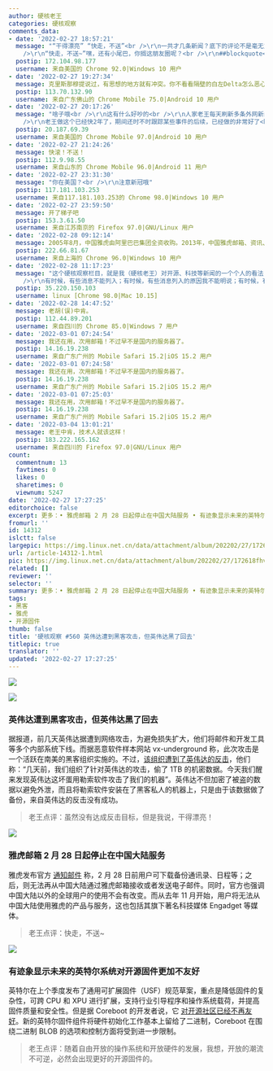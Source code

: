 ```yaml
---
author: 硬核老王
categories: 硬核观察
comments_data:
- date: '2022-02-27 18:57:21'
  message: "“干得漂亮” “快走，不送”<br />\r\n一共才几条新闻？底下的评论不是毫无意义的废话就是极具主观性的评论，这么久了都多少用户说过这个问题了？科技新闻下面强行加插这种废话/主观评论，很难想象这是一个科技/技术类网站。<br
    />\r\n“快走，不送~”嘿，还有小尾巴，你搁这朋友圈呢？<br />\r\n##blockquote<br />\r\n诸位网友：uBO加入此条静态规则可屏蔽点评。"
  postip: 172.104.98.177
  username: 来自美国的 Chrome 92.0|Windows 10 用户
- date: '2022-02-27 19:27:34'
  message: 克里斯那穆提说过，有思想的地方就有冲突。你不看看隔壁的白左Delta怎么恶心中国的?开源软件宣传还Chinese!!!111oneone?，以为中国人看不懂英文?这个跟问候&quot;全家&quot;一语双关有什么区别?所以这已经算和气了。
  postip: 113.70.132.90
  username: 来自广东佛山的 Chrome Mobile 75.0|Android 10 用户
- date: '2022-02-27 20:17:26'
  message: "啥子哦<br />\r\n这有什么好吵的<br />\r\n人家老王每天刷新多条外网新闻，不就是想让大家看看最近开源届发生的动态嘛？加一点主观评论也不是不可以，毕竟这又不是严格意义上的新闻网站<br
    />\r\n老王做这个已经快2年了，期间还时不时跟踪某些事件的后续，已经做的非常好了<br />\r\n反观有些人，给你看新闻你还挑三拣四的，干脆自己去外网刷得了，省的在这里恶心别的喜欢看的人"
  postip: 20.187.69.39
  username: 来自美国的 Chrome Mobile 97.0|Android 10 用户
- date: '2022-02-27 21:24:26'
  message: 快滚！不送！
  postip: 112.9.98.55
  username: 来自山东的 Chrome Mobile 96.0|Android 11 用户
- date: '2022-02-27 23:31:30'
  message: "你在美国？<br />\r\n注意新冠哦"
  postip: 117.181.103.253
  username: 来自117.181.103.253的 Chrome 98.0|Windows 10 用户
- date: '2022-02-27 23:59:50'
  message: 开了梯子吧
  postip: 153.3.61.50
  username: 来自江苏南京的 Firefox 97.0|GNU/Linux 用户
- date: '2022-02-28 09:12:14'
  message: 2005年8月，中国雅虎由阿里巴巴集团全资收购。2013年，中国雅虎邮箱、资讯、社区宣布停止服务，原有团队将专注于阿里巴巴集团公益事业的传播。2021年11月1日起，雅虎中国正式关闭。用户无法从中国大陆使用Yahoo的产品与服务。
  postip: 222.66.81.67
  username: 来自上海的 Chrome 96.0|Windows 10 用户
- date: '2022-02-28 11:17:23'
  message: "这个硬核观察栏目，就是我（硬核老王）对开源、科技等新闻的一个个人的看法，因此，这三条的遴选标准、点评的观点，都非常个人化，因此，肯定不具备公正性、客观性，甚至合理性。<br
    />\r\n有时候，有些消息不能列入；有时候，有些消息列入的原因我不能明说；有时候，有些消息纯粹是哗众取宠。这些望理解。<br />\r\n感觉我的评价是续貂的、感觉这个栏目是多余的，都可以通过自己的手段屏蔽。感觉我的选择、点评不当的，也可以心平气和的指出。唯一我会删除的是，那些没有不能好好说话的言语。"
  postip: 35.220.150.103
  username: linux [Chrome 98.0|Mac 10.15]
- date: '2022-02-28 14:47:52'
  message: 老胡(误)中肯。
  postip: 112.44.89.201
  username: 来自四川的 Chrome 85.0|Windows 7 用户
- date: '2022-03-01 07:24:54'
  message: 我还在用，次用邮箱！不过早不是国内的服务器了。
  postip: 14.16.19.238
  username: 来自广东广州的 Mobile Safari 15.2|iOS 15.2 用户
- date: '2022-03-01 07:24:58'
  message: 我还在用，次用邮箱！不过早不是国内的服务器了。
  postip: 14.16.19.238
  username: 来自广东广州的 Mobile Safari 15.2|iOS 15.2 用户
- date: '2022-03-01 07:25:03'
  message: 我还在用，次用邮箱！不过早不是国内的服务器了。
  postip: 14.16.19.238
  username: 来自广东广州的 Mobile Safari 15.2|iOS 15.2 用户
- date: '2022-03-04 13:01:21'
  message: 老王中肯，技术人就该这样！
  postip: 183.222.165.162
  username: 来自四川的 Firefox 97.0|GNU/Linux 用户
count:
  commentnum: 13
  favtimes: 0
  likes: 0
  sharetimes: 0
  viewnum: 5247
date: '2022-02-27 17:27:25'
editorchoice: false
excerpt: 更多：• 雅虎邮箱 2 月 28 日起停止在中国大陆服务 • 有迹象显示未来的英特尔系统对开源固件更加不友好
fromurl: ''
id: 14312
islctt: false
largepic: https://img.linux.net.cn/data/attachment/album/202202/27/172618fhv1hhvhh8spmp1v.jpg
url: /article-14312-1.html
pic: https://img.linux.net.cn/data/attachment/album/202202/27/172618fhv1hhvhh8spmp1v.jpg.thumb.jpg
related: []
reviewer: ''
selector: ''
summary: 更多：• 雅虎邮箱 2 月 28 日起停止在中国大陆服务 • 有迹象显示未来的英特尔系统对开源固件更加不友好
tags:
- 黑客
- 雅虎
- 开源固件
thumb: false
title: '硬核观察 #560 英伟达遭到黑客攻击，但英伟达黑了回去'
titlepic: true
translator: ''
updated: '2022-02-27 17:27:25'
---
```


![](/data/attachment/album/202202/27/172618fhv1hhvhh8spmp1v.jpg)


![](/data/attachment/album/202202/27/172634ro8zzzb8ocj1bo85.jpg)


### 英伟达遭到黑客攻击，但英伟达黑了回去


据报道，前几天英伟达据遭到网络攻击，为避免损失扩大，他们将邮件和开发工具等多个内部系统下线。而据恶意软件样本网站 vx-underground 称，此次攻击是一个活跃在南美的黑客组织实施的。不过，[该组织遭到了英伟达的反击](https://wccftech.com/nvidia-fires-back-at-hackers-by-encrypting-1-tb-stolen-data-successfully-ransomed-their-systems/)，他们称：“几天前，我们组织了针对英伟达的攻击，偷了 1TB 的机密数据。今天我们醒来发现英伟达这坏蛋用勒索软件攻击了我们的机器”。英伟达不但加密了被盗的数据以避免外泄，而且将勒索软件安装在了黑客私人的机器上，只是由于该数据做了备份，来自英伟达的反击没有成功。



> 
> 老王点评：虽然没有达成反击目标，但是我说，干得漂亮！
> 
> 
> 


![](/data/attachment/album/202202/27/172645ji565xkkkjqqbqqi.jpg)


### 雅虎邮箱 2 月 28 日起停止在中国大陆服务


雅虎发布官方 [通知邮件](https://www.gizchina.com/2022/02/26/yahoo-mail-will-officially-stop-service-in-mainland-china-on-february-28/) 称，2 月 28 日前用户可下载备份通讯录、日程等；之后，则无法再从中国大陆通过雅虎邮箱接收或者发送电子邮件。同时，官方也强调中国大陆以外的全球用户的使用不会有改变。而从去年 11 月开始，用户将无法从中国大陆使用雅虎的产品与服务，这也包括其旗下著名科技媒体 Engadget 等媒体。



> 
> 老王点评：快走，不送~
> 
> 
> 


![](/data/attachment/album/202202/27/172701ncjzmauutumulymu.jpg)


### 有迹象显示未来的英特尔系统对开源固件更加不友好


英特尔在上个季度发布了通用可扩展固件（USF）规范草案，重点是降低固件的复杂性，可跨 CPU 和 XPU 进行扩展，支持行业引导程序和操作系统载荷，并提高固件质量和安全性。但是据 Coreboot 的开发者说，它 [对开源社区已经不再友好](https://www.phoronix.com/scan.php?page=news_item&px=Intel-USF-FSP-3.0-Less-OSF)。新的英特尔固件组件将硬件初始化工作基本上留给了二进制，Coreboot 在围绕二进制 BLOB 的选项和控制方面将受到进一步限制。



> 
> 老王点评：随着自由开放的操作系统和开放硬件的发展，我想，开放的潮流不可逆，必然会出现更好的开源固件的。
> 
> 
>